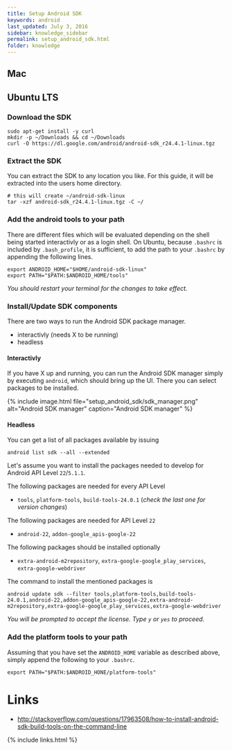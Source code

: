 ```yaml
---
title: Setup Android SDK
keywords: android
last_updated: July 3, 2016
sidebar: knowledge_sidebar
permalink: setup_android_sdk.html
folder: knowledge
---
```


## Mac

## Ubuntu LTS

### Download the SDK

```shell
sudo apt-get install -y curl
mkdir -p ~/Downloads && cd ~/Downloads
curl -O https://dl.google.com/android/android-sdk_r24.4.1-linux.tgz
```

### Extract the SDK

You can extract the SDK to any location you like. For this guide, it will be extracted into the users home directory.

```shell
# this will create ~/android-sdk-linux
tar -xzf android-sdk_r24.4.1-linux.tgz -C ~/
```

### Add the android tools to your path

There are different files which will be evaluated depending on the shell being started interactivly or as a login shell. On Ubuntu, because `.bashrc` is included by `.bash_profile`, it is sufficient, to add the path to your `.bashrc` by appending the following lines.

```shell
export ANDROID_HOME="$HOME/android-sdk-linux"
export PATH="$PATH:$ANDROID_HOME/tools"
```

*You should restart your terminal for the changes to take effect.*

### Install/Update SDK components

There are two ways to run the Android SDK package manager.

* interactivly (needs X to be running)
* headless

#### Interactivly

If you have X up and running, you can run the Android SDK manager simply by executing `android`, which should bring up the UI. There you can select packages to be installed.

{% include image.html file="setup_android_sdk/sdk_manager.png" alt="Android SDK manager" caption="Android SDK manager" %}

#### Headless

You can get a list of all packages available by issuing

```shell
android list sdk --all --extended
```

Let's assume you want to install the packages needed to develop for Android API Level `22`/`5.1.1`.

The following packages are needed for every API Level

* `tools`, `platform-tools`, `build-tools-24.0.1` (*check the last one for version changes*)

The following packages are needed for API Level `22`

* `android-22`, `addon-google_apis-google-22`

The following packages should be installed optionally

* `extra-android-m2repository`, `extra-google-google_play_services`, `extra-google-webdriver`

The command to install the mentioned packages is

```shell
android update sdk --filter tools,platform-tools,build-tools-24.0.1,android-22,addon-google_apis-google-22,extra-android-m2repository,extra-google-google_play_services,extra-google-webdriver
```

*You will be prompted to accept the license. Type `y` or `yes` to proceed.*

### Add the platform tools to your path

Assuming that you have set the `ANDROID_HOME` variable as described above, simply append the following to your `.bashrc`.

```shell
export PATH="$PATH:$ANDROID_HONE/platform-tools"
```

# Links
* http://stackoverflow.com/questions/17963508/how-to-install-android-sdk-build-tools-on-the-command-line

{% include links.html %}
